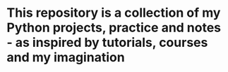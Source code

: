 # This repository is a collection of my Python projects, practice and notes - as inspired by tutorials, courses and my imagination
